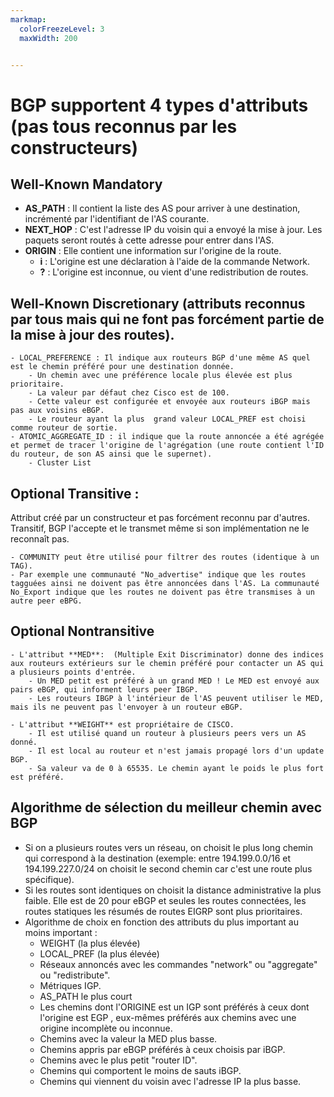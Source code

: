 ```yaml
---
markmap:
  colorFreezeLevel: 3
  maxWidth: 200


---
```


# BGP supportent 4 types d'attributs (pas tous reconnus par les constructeurs)
 
## **Well-Known Mandatory**

   - **AS_PATH** : Il contient la liste des AS pour arriver à une destination, incrémenté par l'identifiant de l'AS courante.
   - **NEXT_HOP** : C'est l'adresse IP du voisin qui a envoyé la mise à jour. Les paquets seront routés à cette adresse pour entrer dans l'AS. 
   - **ORIGIN** : Elle contient une information sur l'origine de la route.
      -  **i** : L'origine est une déclaration à l'aide de la commande Network.
      -  **?** : L'origine est inconnue, ou vient d'une redistribution de routes.
  
## **Well-Known Discretionary** (attributs reconnus par tous mais qui ne font pas forcément partie de la mise à jour des routes).

    - LOCAL_PREFERENCE : Il indique aux routeurs BGP d'une même AS quel est le chemin préféré pour une destination donnée.
        - Un chemin avec une préférence locale plus élevée est plus prioritaire.
        - La valeur par défaut chez Cisco est de 100.
        - Cette valeur est configurée et envoyée aux routeurs iBGP mais pas aux voisins eBGP.
        - Le routeur ayant la plus  grand valeur LOCAL_PREF est choisi comme routeur de sortie.
    - ATOMIC_AGGREGATE_ID : il indique que la route annoncée a été agrégée et permet de tracer l'origine de l'agrégation (une route contient l'ID du routeur, de son AS ainsi que le supernet).
        - Cluster List

## **Optional Transitive** : 
Attribut créé par un constructeur et pas forcément reconnu par d'autres. Transitif, BGP l'accepte et le transmet même si son implémentation ne le reconnaît pas.

    - COMMUNITY peut être utilisé pour filtrer des routes (identique à un TAG).  
    - Par exemple une communauté "No_advertise" indique que les routes tagguées ainsi ne doivent pas être annoncées dans l'AS. La communauté No_Export indique que les routes ne doivent pas être transmises à un autre peer eBPG.

## **Optional Nontransitive**

    - L'attribut **MED**:  (Multiple Exit Discriminator) donne des indices aux routeurs extérieurs sur le chemin préféré pour contacter un AS qui a plusieurs points d'entrée.
        - Un MED petit est préféré à un grand MED ! Le MED est envoyé aux pairs eBGP, qui informent leurs peer IBGP.
        - Les routeurs IBGP à l'intérieur de l'AS peuvent utiliser le MED, mais ils ne peuvent pas l'envoyer à un routeur eBGP.
    
    - L'attribut **WEIGHT** est propriétaire de CISCO. 
        - Il est utilisé quand un routeur à plusieurs peers vers un AS donné. 
        - Il est local au routeur et n'est jamais propagé lors d'un update BGP.
        - Sa valeur va de 0 à 65535. Le chemin ayant le poids le plus fort est préféré. 


## Algorithme de sélection du meilleur chemin avec BGP

- Si on a plusieurs routes vers un réseau, on choisit le plus long chemin qui correspond à la destination (exemple: entre 194.199.0.0/16 et 194.199.227.0/24 on choisit le second chemin car c'est une route plus spécifique).
- Si les routes sont identiques on choisit la distance administrative la plus faible. Elle est de 20 pour eBGP et seules les routes connectées, les routes statiques les résumés de routes EIGRP sont plus prioritaires. 
- Algorithme de choix en fonction des attributs du plus important au moins important :
    - WEIGHT (la plus élevée)
    - LOCAL_PREF (la plus élevée)
    - Réseaux annoncés avec les commandes "network" ou "aggregate" ou "redistribute".
    - Métriques IGP.
    - AS_PATH le plus court
    - Les chemins dont l'ORIGINE est un IGP sont préférés à ceux dont l'origine est EGP , eux-mêmes préférés aux chemins avec une origine incomplète ou inconnue.
    - Chemins avec la valeur la MED plus basse.
    - Chemins appris par eBGP préférés à ceux choisis par iBGP.
    - Chemins avec le plus petit "router ID".
    - Chemins qui comportent le moins de sauts iBGP.
    - Chemins qui viennent du voisin avec l'adresse IP la plus basse.